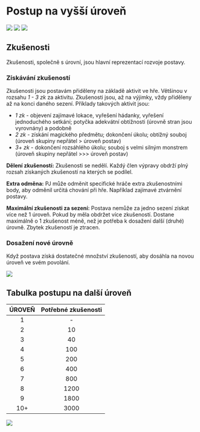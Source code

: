 # Postup na vyšší úroveň

<img src="/assets/sep_line.png"/>

<img src="/assets/Level_up.png"/>

<img src="/assets/sep_line.png"/>

## Zkušenosti

Zkušenosti, společně s úrovní, jsou hlavní reprezentací rozvoje postavy.

### Získávání zkušeností

Zkušenosti jsou postavám přiděleny na základě aktivit ve hře. Většinou v rozsahu *1 - 3 zk* za aktivitu. Zkušenosti jsou, až na výjimky, vždy přiděleny až na konci daného sezení. Příklady takových aktivit jsou: 

- *1 zk* -  objevení zajímavé lokace, vyřešení hádanky, vyřešení jednoduchého setkání; potyčka adekvátní obtížnosti (úrovně stran jsou vyrovnány) a podobně
- *2 zk* - získání magického předmětu; dokončení úkolu; obtížný souboj (úroveň skupiny nepřátel > úroveň postav)
- *3+ zk* - dokončení rozsáhlého úkolu; souboj s velmi silným monstrem (úroveň skupiny nepřátel >>> úroveň postav)

**Dělení zkušeností:** Zkušenosti se nedělí. Každý člen výpravy obdrží plný rozsah získaných zkušeností na kterých se podílel.

**Extra odměna:** PJ může odměnit specifické hráče extra zkušenostními body, aby odměnil určitá chování při hře. Například zajímavé ztvárnění postavy. 

**Maximální zkušenosti za sezení:** Postava nemůže za jedno sezení získat více než 1 úroveň. Pokud by měla obdržet více zkušeností. Dostane maximálně o 1 zkušenost méně, než je potřeba k dosažení další (druhé) úrovně. Zbytek zkušeností je ztracen.

### Dosažení nové úrovně 

Když postava získá dostatečné množství zkušeností, aby dosáhla na novou úroveň ve svém povolání.

<img src="/assets/sep_line.png"/>

## Tabulka postupu na další úroveň

| ÚROVEŇ | Potřebné zkušenosti |
| :----: | :-----------------: |
|   1    |          -          |
|   2    |         10          |
|   3    |         40          |
|   4    |         100         |
|   5    |         200         |
|   6    |         400         |
|   7    |         800         |
|   8    |        1200         |
|   9    |        1800         |
|  10+   |        3000         |

<img src="/assets/sep_line.png"/>
